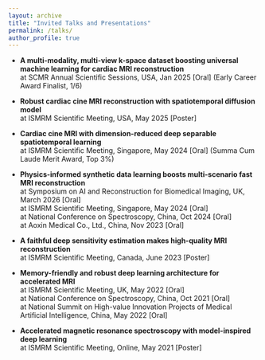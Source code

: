 ```yaml
---
layout: archive
title: "Invited Talks and Presentations"
permalink: /talks/
author_profile: true
---
```

- **A multi-modality, multi-view k-space dataset boosting universal machine learning for cardiac MRI reconstruction**\
   at SCMR Annual Scientific Sessions, USA, Jan 2025 [Oral] (Early Career Award Finalist, 1/6)

- **Robust cardiac cine MRI reconstruction with spatiotemporal diffusion model**\
   at ISMRM Scientific Meeting, USA, May 2025 [Poster]
  
- **Cardiac cine MRI with dimension-reduced deep separable spatiotemporal learning**\
   at ISMRM Scientific Meeting, Singapore, May 2024 [Oral] (Summa Cum Laude Merit Award, Top 3%)

- **Physics-informed synthetic data learning boosts multi-scenario fast MRI reconstruction**\
   at Symposium on AI and Reconstruction for Biomedical Imaging, UK, March 2026 [Oral]\
   at ISMRM Scientific Meeting, Singapore, May 2024 [Oral]\
   at National Conference on Spectroscopy, China, Oct 2024 [Oral]\
   at Aoxin Medical Co., Ltd., China, Nov 2023 [Oral]
  
- **A faithful deep sensitivity estimation makes high-quality MRI reconstruction**\
   at ISMRM Scientific Meeting, Canada, June 2023 [Poster]
  
- **Memory-friendly and robust deep learning architecture for accelerated MRI**\
   at ISMRM Scientific Meeting, UK, May 2022 [Oral]\
   at National Conference on Spectroscopy, China, Oct 2021 [Oral]\
   at National Summit on High-value Innovation Projects of Medical Artificial Intelligence, China, May 2022 [Oral]

- **Accelerated magnetic resonance spectroscopy with model-inspired deep learning**\
   at ISMRM Scientific Meeting, Online, May 2021 [Poster]

   
